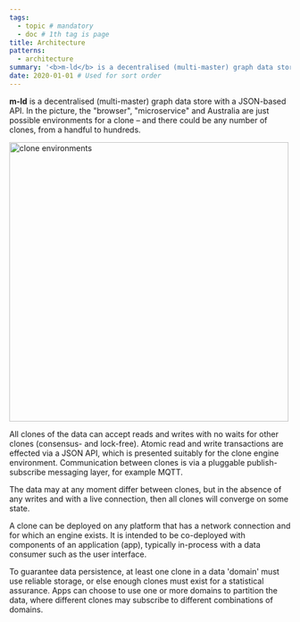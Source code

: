 ```yaml
---
tags:
  - topic # mandatory
  - doc # 1th tag is page
title: Architecture
patterns:
  - architecture
summary: '<b>m-ld</b> is a decentralised (multi-master) graph data store with a JSON-based API.'
date: 2020-01-01 # Used for sort order
---
```

**m-ld** is a decentralised (multi-master) graph data store with a JSON-based
API. In the picture, the "browser", "microservice" and Australia are just
possible environments for a clone – and there could be any number of clones,
from a handful to hundreds.

<img src="/architecture.svg" alt="clone environments" width="500"/>

All clones of the data can accept reads and writes with no waits for other
clones (consensus- and lock-free). Atomic read and write transactions are
effected via a JSON API, which is presented suitably for the clone engine
environment. Communication between clones is via a pluggable publish-subscribe
messaging layer, for example MQTT.

The data may at any moment differ between clones, but in the absence of any
writes and with a live connection, then all clones will converge on some state.

A clone can be deployed on any platform that has a network connection and for
which an engine exists. It is intended to be co-deployed with components of an
application (app), typically in-process with a data consumer such as the user
interface.

To guarantee data persistence, at least one clone in a data 'domain' must use
reliable storage, or else enough clones must exist for a statistical assurance.
Apps can choose to use one or more domains to partition the data, where different
clones may subscribe to different combinations of domains.
